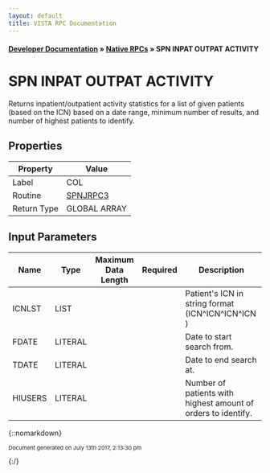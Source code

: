 ```yaml
---
layout: default
title: VISTA RPC Documentation
---
```


#### [Developer Documentation](../index) &#187; [Native RPCs](TableOfContents) &#187; SPN INPAT OUTPAT ACTIVITY<br/>
# SPN INPAT OUTPAT ACTIVITY

Returns inpatient/outpatient activity statistics for a list of given patients (based on the ICN) based on a date range, minimum number of results, and number of highest patients to identify. 

## Properties

Property | Value
--- | ---
Label | COL
Routine | [SPNJRPC3](http://code.osehra.org/dox/Routine_SPNJRPC3_source.html)
Return Type | GLOBAL ARRAY


## Input Parameters

Name | Type | Maximum Data Length | Required | Description
--- | --- | --- | --- | ---
ICNLST | LIST |  |  | Patient&#x27;s ICN in string format (ICN^ICN^ICN^ICN ) 
FDATE | LITERAL |  |  | Date to start search from.  
TDATE | LITERAL |  |  | Date to end search at.  
HIUSERS | LITERAL |  |  | Number of patients with highest amount of orders to identify. 



{::nomarkdown} <br/><p style="font-size: 11px">Document generated on July 13th 2017, 2:13:30 pm</p>{:/}